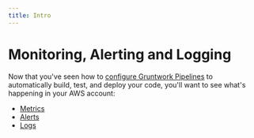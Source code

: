 ```yaml
---
title: Intro
---
```


# Monitoring, Alerting and Logging

Now that you've seen how to [configure Gruntwork Pipelines](../configure-gw-pipelines/intro) to automatically build, test,
and deploy your code, you'll want to see what's happening in your AWS account:

* [Metrics](metrics)
* [Alerts](alerts)
* [Logs](logs)
